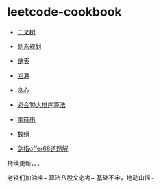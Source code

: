# leetcode-cookbook


- [二叉树](https://gaowenxin95.github.io/leetcode-cookbook/二叉树专题.html)

- [动态规划](https://gaowenxin95.github.io/leetcode-cookbook/analysis/动态规划问题.html)

- [链表](https://gaowenxin95.github.io/leetcode-cookbook/analysis/链表问题.html)

- [回溯](https://gaowenxin95.github.io/leetcode-cookbook/analysis/回溯专题.html)

- [贪心](https://gaowenxin95.github.io/leetcode-cookbook/analysis/贪心专题.html)

- [必会10大排序算法](https://gaowenxin95.github.io/leetcode-cookbook/analysis/十大经典排序.html)

- [字符串](https://gaowenxin95.github.io/leetcode-cookbook/analysis/字符串专题.html)

- [数组](https://gaowenxin95.github.io/leetcode-cookbook/analysis/数组专题.html)

- [剑指offer68道题解](https://gaowenxin95.github.io/leetcode-cookbook/剑指offer题解.html)



持续更新。。。

老铁们加油哇~
算法八股文必考~
基础不牢，地动山摇~